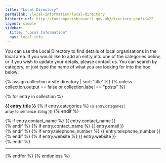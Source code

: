 ```yaml
---
title: "Local Directory"
permalink: /local-information/local-directory
historic_url: http://foxtonparishcouncil.gov.uk/directory.php?id=22
layout: simple
sidebar:
  title: "Local Information"
  nav: local-info
---
```


You can use the Local Directory to find details of local organisations in the local area. If you would like to add an entry into one of the categories below, or if you wish to update your details, please contact us. You can search by category, or just type the name of what you are looking for into the box below:

<!--
The previous website had a search box which did appear to work but wasn't really needed?
<select name="select" size="1" >
 <option value="#" selected="">[ select a category to display ]</option>
 <option value="Churches">Churches</option>
 <option value="Fundraising Groups&amp">Fundraising Groups</option>
 <option value="Health">Health</option>
 <option value="Local publications">Local publications</option>
 <option value="Other Groups">Other Groups</option>
 <option value="Schools and Playgroups">Schools and Playgroups</option>
 <option value="Sports Groups">Sports Groups</option>
 <option value="Village Amenities">Village Amenities</option>
</select>
There was all a button to show all the entries
-->

{% assign collection = site.directory | sort: 'title' %}
 {% unless collection.output == false or collection.label == "posts" %}

 {% for entry in collection %}
<div>
   <strong><a href="{{ entry.url}}">{{ entry.title }}</a></strong>
   {% if entry.categories %}
   <small>({{ entry.categories | array_to_sentence_string }})</small>
   {% endif %}
  
  <!---->
   <br>

   {% if entry.contact_name %} <i class="fas fa-user-circle"></i> {{ entry.contact_name }}<br>{% endif %}
   {% if entry.contact_name %} <i class="fas fa-envelope"></i> {{ entry.email }}<br>{% endif %}
   {% if entry.telephone_number %} <i class="fas fa-phone fa-rotate-90"></i> {{ entry.telephone_number }}<br>{% endif %}
   {% if entry.website %} <i class="fas fa-link"></i> {{ entry.website }}<br>{% endif %}
  <!---->
   
</div>
<hr>
 {% endfor %}
 {% endunless %}


